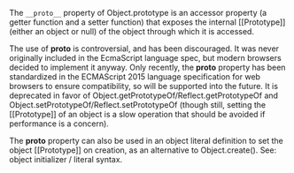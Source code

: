 The `__proto__` property of Object.prototype is an accessor property (a getter function and a setter function) that exposes the internal [[Prototype]] (either an object or null) of the object through which it is accessed.

The use of __proto__ is controversial, and has been discouraged. It was never originally included in the EcmaScript language spec, but modern browsers decided to implement it anyway. Only recently, the __proto__ property has been standardized in the ECMAScript 2015 language specification for web browsers to ensure compatibility, so will be supported into the future. It is deprecated in favor of Object.getPrototypeOf/Reflect.getPrototypeOf and Object.setPrototypeOf/Reflect.setPrototypeOf (though still, setting the [[Prototype]] of an object is a slow operation that should be avoided if performance is a concern).

The __proto__ property can also be used in an object literal definition to set the object [[Prototype]] on creation, as an alternative to Object.create(). See: object initializer / literal syntax.
